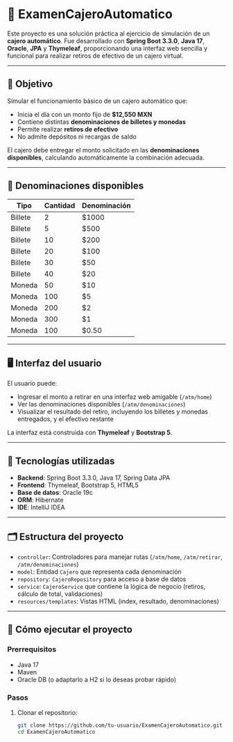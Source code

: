 # 💸 ExamenCajeroAutomatico

Este proyecto es una solución práctica al ejercicio de simulación de un **cajero automático**. Fue desarrollado con **Spring Boot 3.3.0**, **Java 17**, **Oracle**, **JPA** y **Thymeleaf**, proporcionando una interfaz web sencilla y funcional para realizar retiros de efectivo de un cajero virtual.

---

## 🎯 Objetivo

Simular el funcionamiento básico de un cajero automático que:

- Inicia el día con un monto fijo de **$12,550 MXN**
- Contiene distintas **denominaciones de billetes y monedas**
- Permite realizar **retiros de efectivo**
- No admite depósitos ni recargas de saldo

El cajero debe entregar el monto solicitado en las **denominaciones disponibles**, calculando automáticamente la combinación adecuada.

---

## 🏦 Denominaciones disponibles

| Tipo    | Cantidad | Denominación |
|---------|----------|--------------|
| Billete | 2        | $1000        |
| Billete | 5        | $500         |
| Billete | 10       | $200         |
| Billete | 20       | $100         |
| Billete | 30       | $50          |
| Billete | 40       | $20          |
| Moneda  | 50       | $10          |
| Moneda  | 100      | $5           |
| Moneda  | 200      | $2           |
| Moneda  | 300      | $1           |
| Moneda  | 100      | $0.50        |

---

## 🖥️ Interfaz del usuario

El usuario puede:
- Ingresar el monto a retirar en una interfaz web amigable (`/atm/home`)
- Ver las denominaciones disponibles (`/atm/denominaciones`)
- Visualizar el resultado del retiro, incluyendo los billetes y monedas entregados, y el efectivo restante

La interfaz está construida con **Thymeleaf** y **Bootstrap 5**.

---

## 🧰 Tecnologías utilizadas

- **Backend**: Spring Boot 3.3.0, Java 17, Spring Data JPA
- **Frontend**: Thymeleaf, Bootstrap 5, HTML5
- **Base de datos**: Oracle 19c
- **ORM**: Hibernate
- **IDE**: IntelliJ IDEA

---

## 🗂️ Estructura del proyecto

- `controller`: Controladores para manejar rutas (`/atm/home`, `/atm/retirar`, `/atm/denominaciones`)
- `model`: Entidad `Cajero` que representa cada denominación
- `repository`: `CajeroRepository` para acceso a base de datos
- `service`: `CajeroService` que contiene la lógica de negocio (retiros, cálculo de total, validaciones)
- `resources/templates`: Vistas HTML (index, resultado, denominaciones)

---

## 🚀 Cómo ejecutar el proyecto

### Prerrequisitos

- Java 17
- Maven
- Oracle DB (o adaptarlo a H2 si lo deseas probar rápido)

### Pasos

1. Clonar el repositorio:
   ```bash
   git clone https://github.com/tu-usuario/ExamenCajeroAutomatico.git
   cd ExamenCajeroAutomatico
